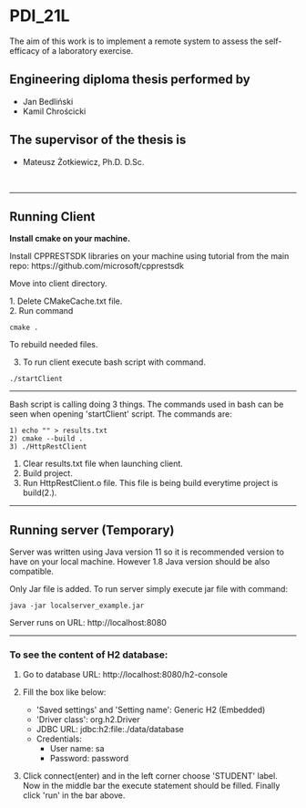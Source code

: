 # **PDI_21L**
The aim of this work is to implement a remote system to assess the self-efficacy of a laboratory exercise.
## Engineering diploma thesis performed by
* Jan Bedliński
* Kamil Chrościcki
## The supervisor of the thesis is
* Mateusz Żotkiewicz, Ph.D. D.Sc.

<br>
<hr>
<h2>Running Client</h2>
<p><b>Install cmake on your machine.</b></p>
<p>Install CPPRESTSDK libraries on your machine using tutorial from the main repo: https://github.com/microsoft/cpprestsdk </p>

<p>Move into client directory.</p>
    1. Delete CMakeCache.txt file. <br>
    2. Run command

```
cmake .
```
To rebuild needed files.

3. To run client execute bash script with command.<p>

```
./startClient
```
<hr>
<p>Bash script is calling doing 3 things. The commands used in bash can be seen when opening 'startClient' script. The commands are:</p>

```
1) echo "" > results.txt
2) cmake --build .
3) ./HttpRestClient
```

 1) Clear results.txt file when launching client.
 2) Build project.
 3) Run HttpRestClient.o file. This file is being build everytime project is build(2.).

<hr>
<h2>Running server (Temporary)</h2>
<p>Server was written using Java version 11 so it is recommended version to have on your local machine. However 1.8 Java version should be also compatible.<p>
<p>Only Jar file is added. To run server simply execute jar file with command:</p>

```
java -jar localserver_example.jar
```
<p>Server runs on URL: http://localhost:8080<p><hr>
<h3><b>To see the content of H2 database:</b></h3>

1. Go to database URL: http://localhost:8080/h2-console
    
2. Fill the box like below:

    * 'Saved settings' and 'Setting name': Generic H2 (Embedded)
    * 'Driver class': org.h2.Driver
    * JDBC URL: jdbc:h2:file:./data/database
    * Credentials:
        * User name: sa
        * Password: password

3. Click connect(enter) and in the left corner choose 'STUDENT' label. Now in the middle bar the execute statement should be filled. Finally click 'run' in the bar above.

